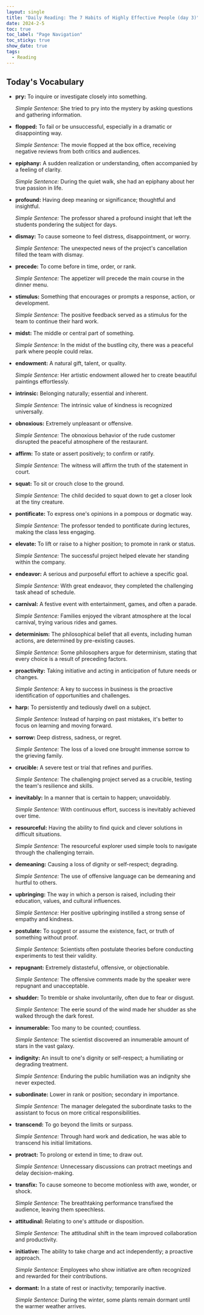 ```yaml
---
layout: single
title: "Daily Reading: The 7 Habits of Highly Effective People (day 3)"
date: 2024-2-5
toc: true
toc_label: "Page Navigation"
toc_sticky: true
show_date: true
tags:
  - Reading
---
```


## Today's Vocabulary

- **pry:** To inquire or investigate closely into something.

  _Simple Sentence:_ She tried to pry into the mystery by asking questions and gathering information.

- **flopped:** To fail or be unsuccessful, especially in a dramatic or disappointing way.

  _Simple Sentence:_ The movie flopped at the box office, receiving negative reviews from both critics and audiences.

- **epiphany:** A sudden realization or understanding, often accompanied by a feeling of clarity.

  _Simple Sentence:_ During the quiet walk, she had an epiphany about her true passion in life.

- **profound:** Having deep meaning or significance; thoughtful and insightful.

  _Simple Sentence:_ The professor shared a profound insight that left the students pondering the subject for days.

- **dismay:** To cause someone to feel distress, disappointment, or worry.

  _Simple Sentence:_ The unexpected news of the project's cancellation filled the team with dismay.

- **precede:** To come before in time, order, or rank.

  _Simple Sentence:_ The appetizer will precede the main course in the dinner menu.

- **stimulus:** Something that encourages or prompts a response, action, or development.

  _Simple Sentence:_ The positive feedback served as a stimulus for the team to continue their hard work.

- **midst:** The middle or central part of something.

  _Simple Sentence:_ In the midst of the bustling city, there was a peaceful park where people could relax.

- **endowment:** A natural gift, talent, or quality.

  _Simple Sentence:_ Her artistic endowment allowed her to create beautiful paintings effortlessly.

- **intrinsic:** Belonging naturally; essential and inherent.

  _Simple Sentence:_ The intrinsic value of kindness is recognized universally.

- **obnoxious:** Extremely unpleasant or offensive.

  _Simple Sentence:_ The obnoxious behavior of the rude customer disrupted the peaceful atmosphere of the restaurant.

- **affirm:** To state or assert positively; to confirm or ratify.

  _Simple Sentence:_ The witness will affirm the truth of the statement in court.

- **squat:** To sit or crouch close to the ground.

  _Simple Sentence:_ The child decided to squat down to get a closer look at the tiny creature.

- **pontificate:** To express one's opinions in a pompous or dogmatic way.

  _Simple Sentence:_ The professor tended to pontificate during lectures, making the class less engaging.

- **elevate:** To lift or raise to a higher position; to promote in rank or status.

  _Simple Sentence:_ The successful project helped elevate her standing within the company.

- **endeavor:** A serious and purposeful effort to achieve a specific goal.

  _Simple Sentence:_ With great endeavor, they completed the challenging task ahead of schedule.

- **carnival:** A festive event with entertainment, games, and often a parade.

  _Simple Sentence:_ Families enjoyed the vibrant atmosphere at the local carnival, trying various rides and games.

- **determinism:** The philosophical belief that all events, including human actions, are determined by pre-existing causes.

  _Simple Sentence:_ Some philosophers argue for determinism, stating that every choice is a result of preceding factors.

- **proactivity:** Taking initiative and acting in anticipation of future needs or changes.

  _Simple Sentence:_ A key to success in business is the proactive identification of opportunities and challenges.

- **harp:** To persistently and tediously dwell on a subject.

  _Simple Sentence:_ Instead of harping on past mistakes, it's better to focus on learning and moving forward.

- **sorrow:** Deep distress, sadness, or regret.

  _Simple Sentence:_ The loss of a loved one brought immense sorrow to the grieving family.

- **crucible:** A severe test or trial that refines and purifies.

  _Simple Sentence:_ The challenging project served as a crucible, testing the team's resilience and skills.

- **inevitably:** In a manner that is certain to happen; unavoidably.

  _Simple Sentence:_ With continuous effort, success is inevitably achieved over time.

- **resourceful:** Having the ability to find quick and clever solutions in difficult situations.

  _Simple Sentence:_ The resourceful explorer used simple tools to navigate through the challenging terrain.

- **demeaning:** Causing a loss of dignity or self-respect; degrading.

  _Simple Sentence:_ The use of offensive language can be demeaning and hurtful to others.

- **upbringing:** The way in which a person is raised, including their education, values, and cultural influences.

  _Simple Sentence:_ Her positive upbringing instilled a strong sense of empathy and kindness.

- **postulate:** To suggest or assume the existence, fact, or truth of something without proof.

  _Simple Sentence:_ Scientists often postulate theories before conducting experiments to test their validity.

- **repugnant:** Extremely distasteful, offensive, or objectionable.

  _Simple Sentence:_ The offensive comments made by the speaker were repugnant and unacceptable.

- **shudder:** To tremble or shake involuntarily, often due to fear or disgust.

  _Simple Sentence:_ The eerie sound of the wind made her shudder as she walked through the dark forest.

- **innumerable:** Too many to be counted; countless.

  _Simple Sentence:_ The scientist discovered an innumerable amount of stars in the vast galaxy.

- **indignity:** An insult to one's dignity or self-respect; a humiliating or degrading treatment.

  _Simple Sentence:_ Enduring the public humiliation was an indignity she never expected.

- **subordinate:** Lower in rank or position; secondary in importance.

  _Simple Sentence:_ The manager delegated the subordinate tasks to the assistant to focus on more critical responsibilities.

- **transcend:** To go beyond the limits or surpass.

  _Simple Sentence:_ Through hard work and dedication, he was able to transcend his initial limitations.

- **protract:** To prolong or extend in time; to draw out.

  _Simple Sentence:_ Unnecessary discussions can protract meetings and delay decision-making.

- **transfix:** To cause someone to become motionless with awe, wonder, or shock.

  _Simple Sentence:_ The breathtaking performance transfixed the audience, leaving them speechless.

- **attitudinal:** Relating to one's attitude or disposition.

  _Simple Sentence:_ The attitudinal shift in the team improved collaboration and productivity.

- **initiative:** The ability to take charge and act independently; a proactive approach.

  _Simple Sentence:_ Employees who show initiative are often recognized and rewarded for their contributions.

- **dormant:** In a state of rest or inactivity; temporarily inactive.

  _Simple Sentence:_ During the winter, some plants remain dormant until the warmer weather arrives.
